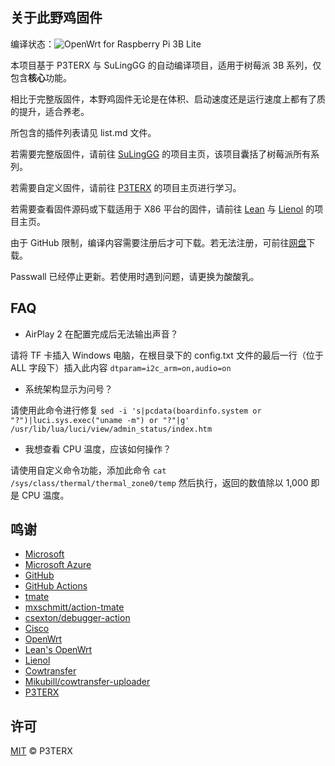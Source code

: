 ## 关于此野鸡固件
编译状态：![OpenWrt for Raspberry Pi 3B Lite](https://github.com/Pastechn/openwrt-rpi3-lite/workflows/OpenWrt%20for%20Raspberry%20Pi%203B%20Lite/badge.svg)

本项目基于 P3TERX 与 SuLingGG 的自动编译项目，适用于树莓派 3B 系列，仅包含**核心**功能。

相比于完整版固件，本野鸡固件无论是在体积、启动速度还是运行速度上都有了质的提升，适合养老。

所包含的插件列表请见 list.md 文件。

若需要完整版固件，请前往 [SuLingGG](https://github.com/SuLingGG/OpenWrt-Rpi) 的项目主页，该项目囊括了树莓派所有系列。

若需要自定义固件，请前往 [P3TERX](https://github.com/P3TERX/Actions-OpenWrt) 的项目主页进行学习。

若需要查看固件源码或下载适用于 X86 平台的固件，请前往 [Lean](https://github.com/coolsnowwolf/lede) 与 [Lienol](https://github.com/Lienol/openwrt-package) 的项目主页。

由于 GitHub 限制，编译内容需要注册后才可下载。若无法注册，可前往[网盘](https://odpast.herokuapp.com/RaspiOpenWrt/)下载。

Passwall 已经停止更新。若使用时遇到问题，请更换为酸酸乳。

## FAQ

- AirPlay 2 在配置完成后无法输出声音？

请将 TF 卡插入 Windows 电脑，在根目录下的 config.txt 文件的最后一行（位于 ALL 字段下）插入此内容 `dtparam=i2c_arm=on,audio=on`

- 系统架构显示为问号？

请使用此命令进行修复 `sed -i 's|pcdata(boardinfo.system or "?")|luci.sys.exec("uname -m") or "?"|g' /usr/lib/lua/luci/view/admin_status/index.htm`

- 我想查看 CPU 温度，应该如何操作？

请使用自定义命令功能，添加此命令 `cat /sys/class/thermal/thermal_zone0/temp` 然后执行，返回的数值除以 1,000 即是 CPU 温度。

## 鸣谢
- [Microsoft](https://www.microsoft.com)
- [Microsoft Azure](https://azure.microsoft.com)
- [GitHub](https://github.com)
- [GitHub Actions](https://github.com/features/actions)
- [tmate](https://github.com/tmate-io/tmate)
- [mxschmitt/action-tmate](https://github.com/mxschmitt/action-tmate)
- [csexton/debugger-action](https://github.com/csexton/debugger-action)
- [Cisco](https://www.cisco.com/)
- [OpenWrt](https://github.com/openwrt/openwrt)
- [Lean's OpenWrt](https://github.com/coolsnowwolf/lede)
- [Lienol](https://github.com/Lienol/openwrt-package)
- [Cowtransfer](https://cowtransfer.com)
- [Mikubill/cowtransfer-uploader](https://github.com/Mikubill/cowtransfer-uploader)
- [P3TERX](https://github.com/P3TERX/Actions-OpenWrt)


## 许可
[MIT](https://github.com/P3TERX/Actions-OpenWrt/blob/master/LICENSE) © P3TERX
